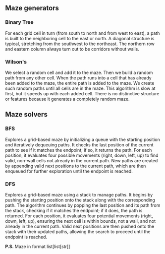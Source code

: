 ## Maze generators

### Binary Tree

For each grid cell in turn (from south to north and from west to east), a path is built to the neighboring cell to the east or north.
A diagonal structure is typical, stretching from the southwest to the northeast. The northern row and eastern column always turn out to be corridors without walls.

### Wilson's

We select a random cell and add it to the maze. Then we build a random path from any other cell. When the path runs into a cell that has already been added to the maze, the entire path is added to the maze. We create such random paths until all cells are in the maze. This algorithm is slow at first, but it speeds up with each added cell. There is no distinctive structure or features because it generates a completely random maze.

## Maze solvers

### BFS

Explores a grid-based maze by initializing a queue with the starting position and iteratively dequeuing paths. It checks the last position of the current path to see if it matches the endpoint; if so, it returns the path. For each position, it evaluates four possible movements (right, down, left, up) to find valid, non-wall cells not already in the current path. New paths are created by appending valid next positions to the current path, which are then enqueued for further exploration until the endpoint is reached.

### DFS

Explores a grid-based maze using a stack to manage paths. It begins by pushing the starting position onto the stack along with the corresponding path. The algorithm continues by popping the last position and its path from the stack, checking if it matches the endpoint; if it does, the path is returned. For each position, it evaluates four potential movements (right, down, left, up), ensuring the next cell is within bounds, not a wall, and not already in the current path. Valid next positions are then pushed onto the stack with their updated paths, allowing the search to proceed until the endpoint is reached.


**P.S.**
Maze in format list[list[str]]
